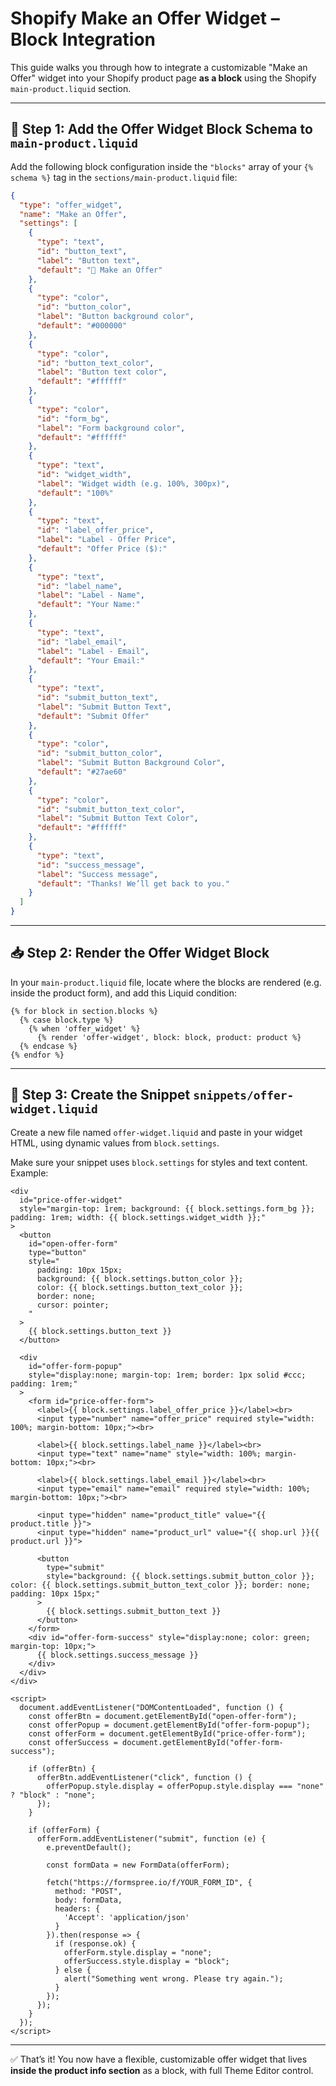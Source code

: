 # Shopify Make an Offer Widget – Block Integration

This guide walks you through how to integrate a customizable "Make an Offer" widget into your Shopify product page **as a block** using the Shopify `main-product.liquid` section.

---

## 🔧 Step 1: Add the Offer Widget Block Schema to `main-product.liquid`

Add the following block configuration inside the `"blocks"` array of your `{% schema %}` tag in the `sections/main-product.liquid` file:

```json
{
  "type": "offer_widget",
  "name": "Make an Offer",
  "settings": [
    {
      "type": "text",
      "id": "button_text",
      "label": "Button text",
      "default": "💬 Make an Offer"
    },
    {
      "type": "color",
      "id": "button_color",
      "label": "Button background color",
      "default": "#000000"
    },
    {
      "type": "color",
      "id": "button_text_color",
      "label": "Button text color",
      "default": "#ffffff"
    },
    {
      "type": "color",
      "id": "form_bg",
      "label": "Form background color",
      "default": "#ffffff"
    },
    {
      "type": "text",
      "id": "widget_width",
      "label": "Widget width (e.g. 100%, 300px)",
      "default": "100%"
    },
    {
      "type": "text",
      "id": "label_offer_price",
      "label": "Label - Offer Price",
      "default": "Offer Price ($):"
    },
    {
      "type": "text",
      "id": "label_name",
      "label": "Label - Name",
      "default": "Your Name:"
    },
    {
      "type": "text",
      "id": "label_email",
      "label": "Label - Email",
      "default": "Your Email:"
    },
    {
      "type": "text",
      "id": "submit_button_text",
      "label": "Submit Button Text",
      "default": "Submit Offer"
    },
    {
      "type": "color",
      "id": "submit_button_color",
      "label": "Submit Button Background Color",
      "default": "#27ae60"
    },
    {
      "type": "color",
      "id": "submit_button_text_color",
      "label": "Submit Button Text Color",
      "default": "#ffffff"
    },
    {
      "type": "text",
      "id": "success_message",
      "label": "Success message",
      "default": "Thanks! We’ll get back to you."
    }
  ]
}
```

---

## 📥 Step 2: Render the Offer Widget Block

In your `main-product.liquid` file, locate where the blocks are rendered (e.g. inside the product form), and add this Liquid condition:

```liquid
{% for block in section.blocks %}
  {% case block.type %}
    {% when 'offer_widget' %}
      {% render 'offer-widget', block: block, product: product %}
  {% endcase %}
{% endfor %}
```

---

## 🧩 Step 3: Create the Snippet `snippets/offer-widget.liquid`

Create a new file named `offer-widget.liquid` and paste in your widget HTML, using dynamic values from `block.settings`.

Make sure your snippet uses `block.settings` for styles and text content. Example:

```liquid
<div
  id="price-offer-widget"
  style="margin-top: 1rem; background: {{ block.settings.form_bg }}; padding: 1rem; width: {{ block.settings.widget_width }};"
>
  <button
    id="open-offer-form"
    type="button"
    style="
      padding: 10px 15px;
      background: {{ block.settings.button_color }};
      color: {{ block.settings.button_text_color }};
      border: none;
      cursor: pointer;
    "
  >
    {{ block.settings.button_text }}
  </button>

  <div
    id="offer-form-popup"
    style="display:none; margin-top: 1rem; border: 1px solid #ccc; padding: 1rem;"
  >
    <form id="price-offer-form">
      <label>{{ block.settings.label_offer_price }}</label><br>
      <input type="number" name="offer_price" required style="width: 100%; margin-bottom: 10px;"><br>

      <label>{{ block.settings.label_name }}</label><br>
      <input type="text" name="name" style="width: 100%; margin-bottom: 10px;"><br>

      <label>{{ block.settings.label_email }}</label><br>
      <input type="email" name="email" required style="width: 100%; margin-bottom: 10px;"><br>

      <input type="hidden" name="product_title" value="{{ product.title }}">
      <input type="hidden" name="product_url" value="{{ shop.url }}{{ product.url }}">

      <button
        type="submit"
        style="background: {{ block.settings.submit_button_color }}; color: {{ block.settings.submit_button_text_color }}; border: none; padding: 10px 15px;"
      >
        {{ block.settings.submit_button_text }}
      </button>
    </form>
    <div id="offer-form-success" style="display:none; color: green; margin-top: 10px;">
      {{ block.settings.success_message }}
    </div>
  </div>
</div>

<script>
  document.addEventListener("DOMContentLoaded", function () {
    const offerBtn = document.getElementById("open-offer-form");
    const offerPopup = document.getElementById("offer-form-popup");
    const offerForm = document.getElementById("price-offer-form");
    const offerSuccess = document.getElementById("offer-form-success");

    if (offerBtn) {
      offerBtn.addEventListener("click", function () {
        offerPopup.style.display = offerPopup.style.display === "none" ? "block" : "none";
      });
    }

    if (offerForm) {
      offerForm.addEventListener("submit", function (e) {
        e.preventDefault();

        const formData = new FormData(offerForm);

        fetch("https://formspree.io/f/YOUR_FORM_ID", {
          method: "POST",
          body: formData,
          headers: {
            'Accept': 'application/json'
          }
        }).then(response => {
          if (response.ok) {
            offerForm.style.display = "none";
            offerSuccess.style.display = "block";
          } else {
            alert("Something went wrong. Please try again.");
          }
        });
      });
    }
  });
</script>
```

---

✅ That’s it! You now have a flexible, customizable offer widget that lives **inside the product info section** as a block, with full Theme Editor control.

